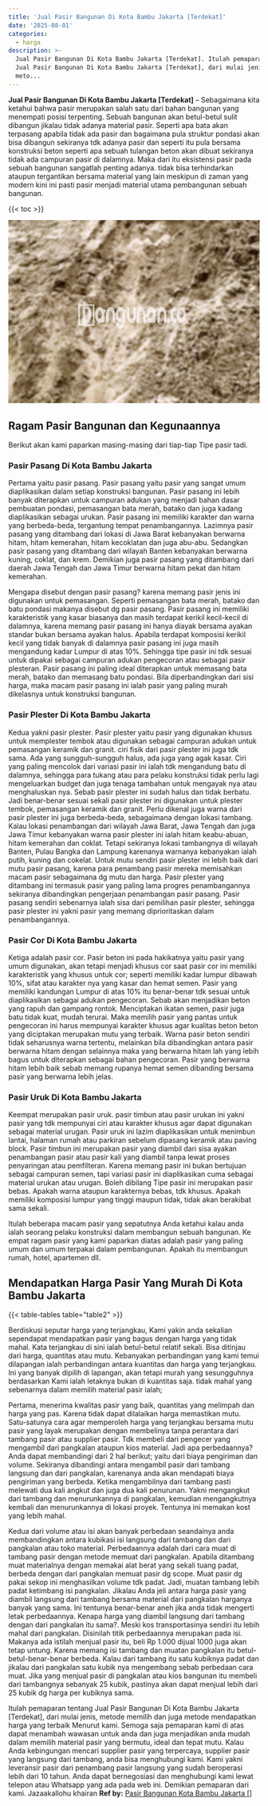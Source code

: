 ```yaml
---
title: 'Jual Pasir Bangunan Di Kota Bambu Jakarta [Terdekat]'
date: '2025-08-01'
categories:
  - harga
description: >-
  Jual Pasir Bangunan Di Kota Bambu Jakarta [Terdekat]. Itulah pemaparan tentang
  Jual Pasir Bangunan Di Kota Bambu Jakarta [Terdekat], dari mulai jenis,
  meto...
---
```


**Jual Pasir Bangunan Di Kota Bambu Jakarta \[Terdekat\]** – Sebagaimana kita ketahui bahwa pasir merupakan salah satu dari bahan bangunan yang menempati posisi terpenting. Sebuah bangunan akan betul-betul sulit dibangun jikalau tidak adanya material pasir. Seperti apa bata akan terpasang apabila tidak ada pasir dan bagaimana pula struktur pondasi akan bisa dibangun sekiranya tdk adanya pasir dan seperti itu pula bersama konstruksi beton seperti apa sebuah tulangan beton akan dibuat sekiranya tidak ada campuran pasir di dalamnya. Maka dari itu eksistensi pasir pada sebuah bangunan sangatlah penting adanya. tidak bisa terhindarkan ataupun tergantikan bersama material yang lain meskipun di zaman yang modern kini ini pasti pasir menjadi material utama pembangunan sebuah bangunan.

{{< toc >}}

![Jual Pasir Bangunan Di Kota Bambu Jakarta [Terdekat]](/images/jual-pasir-bangunan-35.png)

## Ragam Pasir Bangunan dan Kegunaannya

Berikut akan kami paparkan masing-masing dari tiap-tiap Tipe pasir tadi.

### Pasir Pasang Di Kota Bambu Jakarta

Pertama yaitu pasir pasang. Pasir pasang yaitu pasir yang sangat umum diaplikasikan dalam setiap konstruksi bangunan. Pasir pasang ini lebih banyak diterapkan untuk campuran adukan yang menjadi bahan dasar pembuatan pondasi, pemasangan bata merah, batako dan juga kadang diaplikasikan sebagai urukan. Pasir pasang ini memiliki karakter dan warna yang berbeda-beda, tergantung tempat penambangannya. Lazimnya pasir pasang yang ditambang dari lokasi di Jawa Barat kebanyakan berwarna hitam, hitam kemerahan, hitam kecoklatan dan juga abu-abu. Sedangkan pasir pasang yang ditambang dari wilayah Banten kebanyakan berwarna kuning, coklat, dan krem. Demikian juga pasir pasang yang ditambang dari daerah Jawa Tengah dan Jawa Timur berwarna hitam pekat dan hitam kemerahan.

Mengapa disebut dengan pasir pasang? karena memang pasir jenis ini digunakan untuk pemasangan. Seperti pemasangan bata merah, batako dan batu pondasi makanya disebut dg pasir pasang. Pasir pasang ini memiliki karakteristik yang kasar biasanya dan masih terdapat kerikil kecil-kecil di dalamnya, karena memang pasir pasang ini hanya diayak bersama ayakan standar bukan bersama ayakan halus. Apabila terdapat komposisi kerikil kecil yang tidak banyak di dalamnya pasir pasang ini juga masih mengandung kadar Lumpur di atas 10%. Sehingga tipe pasir ini tdk sesuai untuk dipakai sebagai campuran adukan pengecoran atau sebagai pasir plesteran. Pasir pasang ini paling ideal diterapkan untuk memasang bata merah, batako dan memasang batu pondasi. Bila diperbandingkan dari sisi harga, maka macam pasir pasang ini ialah pasir yang paling murah dikelasnya untuk konstruksi bangunan.

### Pasir Plester Di Kota Bambu Jakarta

Kedua yakni pasir plester. Pasir plester yaitu pasir yang digunakan khusus untuk memplester tembok atau digunakan sebagai campuran adukan untuk pemasangan keramik dan granit. ciri fisik dari pasir plester ini juga tdk sama. Ada yang sungguh-sungguh halus, ada juga yang agak kasar. Ciri yang paling mencolok dari variasi pasir ini ialah tdk mengandung batu di dalamnya, sehingga para tukang atau para pelaku konstruksi tidak perlu lagi mengeluarkan budget dan juga tenaga tambahan untuk mengayak nya atau menghaluskan nya. Sebab pasir plester ini sudah halus dan tidak berbatu. Jadi benar-benar sesuai sekali pasir plester ini digunakan untuk plester tembok, pemasangan keramik dan granit. Perlu dikenal juga warna dari pasir plester ini juga berbeda-beda, sebagaimana dengan lokasi tambang. Kalau lokasi penambangan dari wilayah Jawa Barat, Jawa Tengah dan juga Jawa Timur kebanyakan warna pasir plester ini ialah hitam keabu-abuan, hitam kemerahan dan coklat. Tetapi sekiranya lokasi tambangnya di wilayah Banten, Pulau Bangka dan Lampung karenanya warnanya kebanyakan ialah putih, kuning dan cokelat. Untuk mutu sendiri pasir plester ini lebih baik dari mutu pasir pasang, karena para penambang pasir mereka memisahkan macam pasir sebagaimana dg mutu dan harga. Pasir plester yang ditambang ini termasuk pasir yang paling lama progres penambangannya sekiranya dibandingkan pengerjaan penambangan pasir pasang. Pasir pasang sendiri sebenarnya ialah sisa dari pemilihan pasir plester, sehingga pasir plester ini yakni pasir yang memang diprioritaskan dalam penambangannya.

### Pasir Cor Di Kota Bambu Jakarta

Ketiga adalah pasir cor. Pasir beton ini pada hakikatnya yaitu pasir yang umum digunakan, akan tetapi menjadi khusus cor saat pasir cor ini memiliki karakteristik yang khusus untuk cor; seperti memiliki kadar lumpur dibawah 10%, sifat atau karakter nya yang kasar dan hemat semen. Pasir yang memiliki kandungan Lumpur di atas 10% itu benar-benar tdk sesuai untuk diaplikasikan sebagai adukan pengecoran. Sebab akan menjadikan beton yang rapuh dan gampang rontok. Menciptakan ikatan semen, pasir juga batu tidak kuat, mudah terurai. Maka memilih pasir yang pantas untuk pengecoran ini harus mempunyai karakter khusus agar kualitas beton beton yang diciptakan merupakan mutu yang terbaik. Warna pasir beton sendiri tidak seharusnya warna tertentu, melainkan bila dibandingkan antara pasir berwarna hitam dengan selainnya maka yang berwarna hitam lah yang lebih bagus untuk diterapkan sebagai bahan pengecoran. Pasir yang berwarna hitam lebih baik sebab memang rupanya hemat semen dibanding bersama pasir yang berwarna lebih jelas.

### Pasir Uruk Di Kota Bambu Jakarta

Keempat merupakan pasir uruk. pasir timbun atau pasir urukan ini yakni pasir yang tdk mempunyai ciri atau karakter khusus agar dapat digunakan sebagai material urugan. Pasir uruk ini lazim diaplikasikan untuk menimbun lantai, halaman rumah atau parkiran sebelum dipasang keramik atau paving block. Pasir timbun ini merupakan pasir yang diambil dari sisa ayakan penambangan pasir atau pasir kali yang diambil tanpa lewat proses penyaringan atau pemfilteran. Karena memang pasir ini bukan bertujuan sebagai campuran semen, tapi variasi pasir ini diaplikasikan cuma sebagai material urukan atau urugan. Boleh dibilang Tipe pasir ini merupakan pasir bebas. Apakah warna ataupun karakternya bebas, tdk khusus. Apakah memiliki komposisi lumpur yang tinggi maupun tidak, tidak akan berakibat sama sekali.

Itulah beberapa macam pasir yang sepatutnya Anda ketahui kalau anda ialah seorang pelaku konstruksi dalam membangun sebuah bangunan. Ke empat ragam pasir yang kami paparkan diatas adalah pasir yang paling umum dan umum terpakai dalam pembangunan. Apakah itu membangun rumah, hotel, apartemen dll.

## Mendapatkan Harga Pasir Yang Murah Di Kota Bambu Jakarta

{{< table-tables table="table2" >}}

Berdiskusi seputar harga yang terjangkau, Kami yakin anda sekalian sependapat mendapatkan pasir yang bagus dengan harga yang tidak mahal. Kata terjangkau di sini ialah betul-betul relatif sekali. Bisa ditinjau dari harga, quantitas atau mutu. Kebanyakan perbandingan yang kami temui dilapangan ialah perbandingan antara kuantitas dan harga yang terjangkau. Ini yang banyak dipilih di lapangan, akan tetapi murah yang sesungguhnya berdasarkan Kami ialah letaknya bukan di kuantitas saja. tidak mahal yang sebenarnya dalam memilih material pasir ialah;

Pertama, menerima kwalitas pasir yang baik, quantitas yang melimpah dan harga yang pas. Karena tidak dapat dilalaikan harga memastikan mutu. Satu-satunya cara agar memperoleh harga yang terjangkau bersama mutu pasir yang layak merupakan dengan membelinya tanpa perantara dari tambang pasir atau supplier pasir. Tdk membeli dari pengecer yang mengambil dari pangkalan ataupun kios material. Jadi apa perbedaannya? Anda dapat membandingi dari 2 hal berikut; yaitu dari biaya pengiriman dan volume. Sekiranya dibandingi antara mengambil pasir dari tambang langsung dan dari pangkalan, karenanya anda akan mendapati biaya pengiriman yang berbeda. Ketika mengambilnya dari tambang pasti melewati dua kali angkut dan juga dua kali penurunan. Yakni mengangkut dari tambang dan menurunkannya di pangkalan, kemudian mengangkutnya kembali dan menurunkannya di lokasi proyek. Tentunya ini memakan kost yang lebih mahal.

Kedua dari volume atau isi akan banyak perbedaan seandainya anda membandingkan antara kubikasi isi langsung dari tambang dan dari pangkalan atau toko material. Perbedaannya adalah dari cara muat di tambang pasir dengan metode memuat dari pangkalan. Apabila ditambang muat materialnya dengan memakai alat berat yang sekali tuang padat, berbeda dengan dari pangkalan memuat pasir dg scope. Muat pasir dg pakai sekop ini menghasilkan volume tdk padat. Jadi, muatan tambang lebih padat ketimbang isi pangkalan. Jikalau Anda jeli antara harga pasir yang diambil langsung dari tambang bersama material dari pangkalan harganya banyak yang sama. Ini tentunya benar-benar aneh jika anda tidak mengerti letak perbedaannya. Kenapa harga yang diambil langsung dari tambang dengan dari pangkalan itu sama?. Meski kos transportasinya sendiri itu lebih mahal dari pangkalan. Disinilah titik perbedaannya merupakan pada isi. Makanya ada istilah menjual pasir itu, beli Rp 1.000 dijual 1000 juga akan tetap untung. Karena memang isi tambang dan muatan pangkalan itu betul-betul-benar-benar berbeda. Kalau dari tambang itu satu kubiknya padat dan jikalau dari pangkalan satu kubik nya mengembang sebab perbedaan cara muat. Jika yang menjual pasir di pangkalan atau kios bangunan itu membeli dari tambangnya sebanyak 25 kubik, pastinya akan dapat menjual lebih dari 25 kubik dg harga per kubiknya sama.

Itulah pemaparan tentang Jual Pasir Bangunan Di Kota Bambu Jakarta \[Terdekat\], dari mulai jenis, metode memilih dan juga metode mendapatkan harga yang terbaik Menurut kami. Semoga saja pemaparan kami di atas dapat menambah wawasan untuk anda dan juga menjadikan anda mudah dalam memilih material pasir yang bermutu, ideal dan tepat mutu. Kalau Anda kebingungan mencari supplier pasir yang terpercaya, supplier pasir yang langsung dari tambang, anda bisa menghubungi kami. Kami yakni leveransir pasir dari penambang pasir langsung yang sudah beroperasi lebih dari 10 tahun. Anda dapat bernegosiasi dan menghubungi kami lewat telepon atau Whatsapp yang ada pada web ini. Demikian pemaparan dari kami. Jazaakallohu khairan
**Ref by:** [Pasir Bangunan Kota Bambu Jakarta []](https://id.wikipedia.org/wiki/Pasir)
